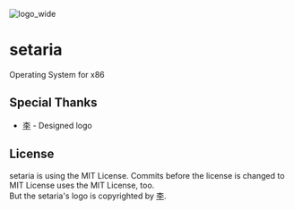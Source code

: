 ![logo_wide](https://github.com/setariaOS/setaria/blob/master/logo.png)
# setaria
Operating System for x86

## Special Thanks
- [李](https://github.com/Lee0701) - Designed logo

## License
setaria is using the MIT License. Commits before the license is changed to MIT License uses the MIT License, too.<br>
But the setaria's logo is copyrighted by [李](https://github.com/Lee0701).